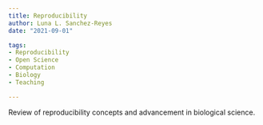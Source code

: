 ```yaml
---
title: Reproducibility
author: Luna L. Sanchez-Reyes
date: "2021-09-01"

tags:
- Reproducibility
- Open Science
- Computation
- Biology
- Teaching

---
```


Review of reproducibility concepts and advancement in biological science.

